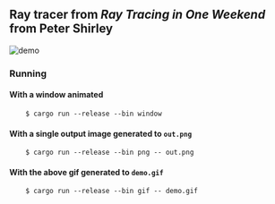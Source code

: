 ## Ray tracer from <i>Ray Tracing in One Weekend</i> from Peter Shirley

![demo](https://vesacdn.s3.eu-north-1.amazonaws.com/demo.gif)

### Running

#### With a window animated

        $ cargo run --release --bin window

#### With a single output image generated to `out.png`
        
        $ cargo run --release --bin png -- out.png
        
#### With the above gif generated to `demo.gif`

        $ cargo run --release --bin gif -- demo.gif